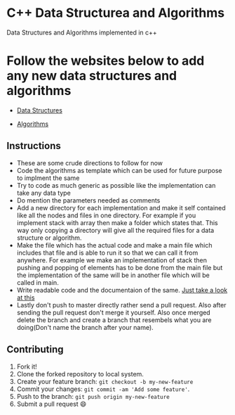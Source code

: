# C++ Data Structurea and Algorithms
Data Structures and Algorithms implemented in c++

# Follow the websites below to add any new data structures and algorithms

- [Data Structures](https://en.wikipedia.org/wiki/List_of_data_structures)

- [Algorithms](https://www.geeksforgeeks.org/fundamentals-of-algorithms/)

## Instructions
- These are some crude directions to follow for now
- Code the algorithms as template which can be used for future purpose to implment the same
- Try to code as much generic as possible like the implementation can take any data type
- Do mention the parameters needed as comments
- Add a new directory for each implementation and make it self contained like all the nodes and files in one directory. For example if you implement stack with array then make a folder which states that. This way only copying a directory will give all the required files for a data structure or algorithm.
- Make the file which has the actual code and make a main file which includes that file and is able to run it so that we can call it from anywhere. For example we make an implementation of stack then pushing and popping of elements has to be done from the main file but the implementation of the same will be in another file which will be called in main.
- Write readable code and the documentaion of the same. [Just take a look at this](https://github.com/trekhleb/state-of-the-art-shitcode)
- Lastly don't push to master directly rather send a pull request. Also after sending the pull request don't merge it yourself. Also once merged delete the branch and create a branch that resembels what you are doing(Don't name the branch after your name).

## Contributing

1. Fork it!
2. Clone the forked repository to local system.
3. Create your feature branch: `git checkout -b my-new-feature`
4. Commit your changes: `git commit -am 'Add some feature'`.
5. Push to the branch: `git push origin my-new-feature`
6. Submit a pull request :smile: